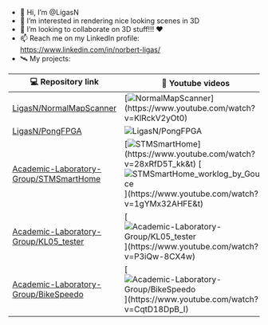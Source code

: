 - 👋 Hi, I’m @LigasN
- 👀 I’m interested in rendering nice looking scenes in 3D
- 💞️ I’m looking to collaborate on 3D stuff!!! ❤️
- 📫 Reach me on my LinkedIn profile: https://www.linkedin.com/in/norbert-ligas/
- 🛰️ My projects:

| 💻 Repository link | 🎥 Youtube videos |
| ------------------ | ------------------ | 
| [LigasN/NormalMapScanner](https://github.com/LigasN/NormalMapScanner) | [![NormalMapScanner](https://user-images.githubusercontent.com/48071430/211201232-3d616aa1-d344-4a9b-bb5e-3b953e3a9bd4.gif "https://www.youtube.com/watch?v=KlRckV2yOt0")](https://www.youtube.com/watch?v=KlRckV2yOt0) |
| [LigasN/PongFPGA](https://github.com/LigasN/PongFPGA) | ![LigasN/PongFPGA](https://user-images.githubusercontent.com/48071430/211208485-139740a7-db67-40cc-8a07-948868d2d798.gif "PongFPGA.gif")
| [Academic-Laboratory-Group/STMSmartHome](https://github.com/Academic-Laboratory-Group/STMSmartHome) | [![STMSmartHome]( https://user-images.githubusercontent.com/48071430/210187482-7f1c3aeb-dfc8-4316-9f08-946b3e5e6635.gif "https://www.youtube.com/watch?v=28xRfD5T_kk&t")](https://www.youtube.com/watch?v=28xRfD5T_kk&t) [![STMSmartHome_worklog_by_Gource](https://user-images.githubusercontent.com/48071430/210187532-368957f7-13cf-42cc-b932-a7a3043e33fe.gif "https://www.youtube.com/watch?v=1gYMx32AHFE&t")](https://www.youtube.com/watch?v=1gYMx32AHFE&t) |
| [Academic-Laboratory-Group/KL05_tester](https://github.com/Academic-Laboratory-Group/KL05_tester) | [![Academic-Laboratory-Group/KL05_tester](https://user-images.githubusercontent.com/48071430/210187395-91937c01-7dfe-48f0-aa07-15e2960acc97.gif "https://www.youtube.com/watch?v=P3iQw-8CX4w")](https://www.youtube.com/watch?v=P3iQw-8CX4w) |
| [Academic-Laboratory-Group/BikeSpeedo](https://github.com/Academic-Laboratory-Group/BikeSpeedo) | [![Academic-Laboratory-Group/BikeSpeedo](https://user-images.githubusercontent.com/48071430/211207222-e424f85f-7bf0-4a0f-86d8-0e0fbeb21327.gif "https://www.youtube.com/watch?v=CqtD18DpB_I")](https://www.youtube.com/watch?v=CqtD18DpB_I)
